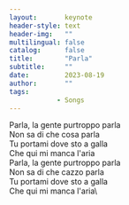 ```yaml
---
layout:       keynote
header-style: text
header-img:   ""
multilingual: false
catalog:      false
title:        "Parla"
subtitle:     ""
date:         2023-08-19
author:       ""
tags:
            - Songs
---
```


Parla, la gente purtroppo parla\
Non sa di che cosa parla\
Tu portami dove sto a galla\
Che qui mi manca l'aria\
Parla, la gente purtroppo parla\
Non sa di che cazzo parla\
Tu portami dove sto a galla\
Che qui mi manca l'aria\
